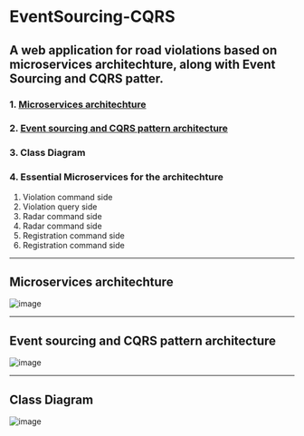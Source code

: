 # EventSourcing-CQRS
## A web application for road violations based on microservices architechture, along with Event Sourcing and CQRS patter.


### 1. [Microservices architechture](#microservices-architechture)
### 2. [Event sourcing and CQRS pattern architecture](#event-sourcing-and-cqrs-pattern-architecture)
### 3. Class Diagram
### 4. Essential Microservices for the architechture
   1. Violation command side
   2. Violation query side
   3. Radar command side
   4. Radar command side
   5. Registration command side
   6. Registration command side

***


## Microservices architechture
![image](https://user-images.githubusercontent.com/79362593/209573467-f928cc8e-478f-4b4a-b6e0-b8be2e969fb1.png)

***

## Event sourcing and CQRS pattern architecture
![image](https://user-images.githubusercontent.com/79362593/209573208-42c5140c-5763-48b5-95b8-2512d5962c15.png)

***

## Class Diagram
![image](https://user-images.githubusercontent.com/79362593/209575984-ac7566ef-45ef-4c04-95cc-3aaa7dc03328.png)









